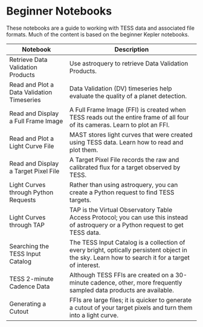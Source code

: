 # Beginner Notebooks

These notebooks are a guide to working with TESS data and associated file formats. Much of the content is based on the beginner Kepler notebooks.

| Notebook                                   | Description                                                                                                                                      |
|--------------------------------------------|--------------------------------------------------------------------------------------------------------------------------------------------------|
| Retrieve Data Validation Products          | Use astroquery to retrieve Data Validation Products.                                                                                             |
| Read and Plot a Data Validation Timeseries | Data Validation (DV) timeseries help evaluate the quality of a planet detection.                                                                 |
| Read and Display a Full Frame Image        | A Full Frame Image (FFI) is created when TESS reads out the entire frame of all four of its cameras. Learn to plot an FFI.                       |
| Read and Plot a Light Curve File           | MAST stores light curves that were created using TESS data. Learn how to read and plot them.                                                     |
| Read and Display a Target Pixel File       | A Target Pixel File records the raw and calibrated flux for a target observed by TESS.                                                           |
| Light Curves through Python Requests       | Rather than using astroquery, you can create a Python request to find TESS targets.                                                              |
| Light Curves through TAP                   | TAP is the Virtual Observatory Table Access Protocol; you can use this instead of astroquery or a Python request to get TESS data.               |
| Searching the TESS Input Catalog           | The TESS Input Catalog is a collection of every bright, optically persistent object in the sky. Learn how to search it for a target of interest. |
| TESS 2-minute Cadence Data                 | Although TESS FFIs are created on a 30-minute cadence, other, more frequently sampled data products are available.                               |
| Generating a Cutout                        | FFIs are large files; it is quicker to generate a cutout of your target pixels and turn them into a light curve.                                 |